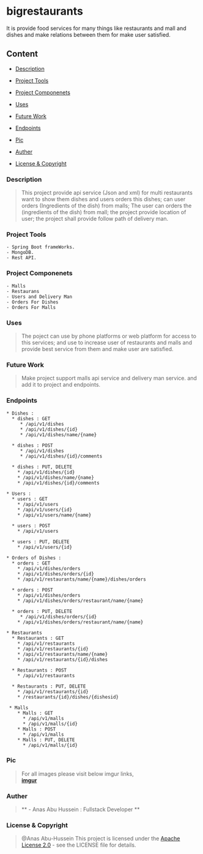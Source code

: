 # bigrestaurants
It is provide food services for many things like restaurants and mall and dishes and make relations between them for make user satisfied.

## Content
- [Description](https://github.com/anasabuhussein/bigrestaurants#description)

- [Project Tools](https://github.com/anasabuhussein/bigrestaurants#project-tools)

- [Project Componenets](https://github.com/anasabuhussein/bigrestaurants#project-componenets)

- [Uses](https://github.com/anasabuhussein/bigrestaurants#uses)

- [Future Work](https://github.com/anasabuhussein/bigrestaurants#future-work)

- [Endpoints](https://github.com/anasabuhussein/bigrestaurants#endpoints)

- [Pic](https://github.com/anasabuhussein/bigrestaurants#pic)

- [Auther](https://github.com/anasabuhussein/bigrestaurants#auther)

- [License & Copyright](https://github.com/anasabuhussein/bigrestaurants#license--copyright)

### Description
>This project provide api service (Json and xml) for multi restaurants want to show them dishes and users orders this dishes; can user orders (Ingredients of the dish) from malls; The user can orders the (ingredients of the dish) from mall; the project provide location of user; the project shall provide follow path of delivery man.

### Project Tools
	- Spring Boot frameWorks.
	- MongoDB.
	- Rest API. 
	
### Project Componenets
	- Malls
	- Restaurans
	- Users and Delivery Man
	- Orders For Dishes
	- Orders For Malls
	
### Uses 
>The poject can use by phone platforms or web platform for access to this services; and use to increase user  of restaurants and malls and provide best service from them and make user are satisfied.

### Future Work
> Make project support malls api service and delivery man service.
and add it to project and endpoints.

### Endpoints
	* Dishes : 
	  * dishes : GET	
		 * /api/v1/dishes
		 * /api/v1/dishes/{id}
		 * /api/v1/dishes/name/{name}
	  
	  * dishes : POST
		 * /api/v1/dishes
		 * /api/v1/dishes/{id}/comments
	  	    
	  * dishes : PUT, DELETE
	    * /api/v1/dishes/{id}
	    * /api/v1/dishes/name/{name}
	    * /api/v1/dishes/{id}/comments
	    
	* Users : 
	  * users : GET
	    * /api/v1/users
	    * /api/v1/users/{id}
	    * /api/v1/users/name/{name}
	    
	  * users : POST
	    * /api/v1/users
	    
	  * users : PUT, DELETE
	    * /api/v1/users/{id}
	    
	* Orders of Dishes : 
	  * orders : GET
	    * /api/v1/dishes/orders
	    * /api/v1/dishes/orders/{id}
	    * /api/v1/restaurants/name/{name}/dishes/orders
	    
	  * orders : POST
	    * /api/v1/dishes/orders
	    * /api/v1/dishes/orders/restaurant/name/{name}
	    
	  * orders : PUT, DELETE
	  	 * /api/v1/dishes/orders/{id}
	    * /api/v1/dishes/orders/restaurant/name/{name}
	    
	* Restaurants
	  * Restaurants : GET
	    * /api/v1/restaurants
	    * /api/v1/restaurants/{id}
	    * /api/v1/restaurants/name/{name}
	    * /api/v1/restaurants/{id}/dishes
	    
	  * Restaurants : POST
	    * /api/v1/restaurants
	    
	  * Restaurants : PUT, DELETE
	    * /api/v1/restaurants/{id}
	    * /restaurants/{id}/dishes/{dishesid}
	    
	 * Malls 
	 	* Malls : GET
	 	  * /api/v1/malls
	 	  * /api/v1/malls/{id}
	 	* Malls : POST
	 	  * /api/v1/malls
	 	* Malls : PUT, DELETE
	 	  * /api/v1/malls/{id}
	    
	    
### Pic
> For all images please visit below imgur links,  
**[imgur](https://imgur.com/a/AiVHJrW)**

### Auther 
> ** - Anas Abu Hussein : Fullstack Developer **

### License & Copyright
> @Anas Abu-Hussein
This project is licensed under the [Apache License 2.0](https://github.com/anasabuhussein/bigrestaurants/blob/master/LICENSE) - see the LICENSE file for details.
	   
